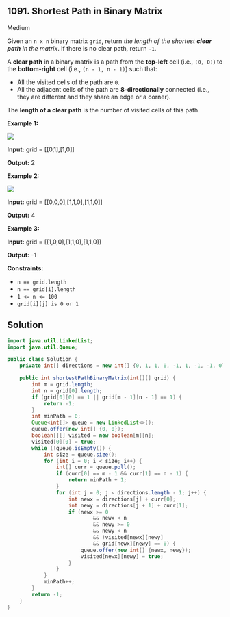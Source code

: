 ## 1091\. Shortest Path in Binary Matrix

Medium

Given an `n x n` binary matrix `grid`, return _the length of the shortest **clear path** in the matrix_. If there is no clear path, return `-1`.

A **clear path** in a binary matrix is a path from the **top-left** cell (i.e., `(0, 0)`) to the **bottom-right** cell (i.e., `(n - 1, n - 1)`) such that:

*   All the visited cells of the path are `0`.
*   All the adjacent cells of the path are **8-directionally** connected (i.e., they are different and they share an edge or a corner).

The **length of a clear path** is the number of visited cells of this path.

**Example 1:**

![](https://assets.leetcode.com/uploads/2021/02/18/example1_1.png)

**Input:** grid = [[0,1],[1,0]]

**Output:** 2

**Example 2:**

![](https://assets.leetcode.com/uploads/2021/02/18/example2_1.png)

**Input:** grid = [[0,0,0],[1,1,0],[1,1,0]]

**Output:** 4

**Example 3:**

**Input:** grid = [[1,0,0],[1,1,0],[1,1,0]]

**Output:** -1

**Constraints:**

*   `n == grid.length`
*   `n == grid[i].length`
*   `1 <= n <= 100`
*   `grid[i][j] is 0 or 1`

## Solution

```java
import java.util.LinkedList;
import java.util.Queue;

public class Solution {
    private int[] directions = new int[] {0, 1, 1, 0, -1, 1, -1, -1, 0};

    public int shortestPathBinaryMatrix(int[][] grid) {
        int m = grid.length;
        int n = grid[0].length;
        if (grid[0][0] == 1 || grid[m - 1][n - 1] == 1) {
            return -1;
        }
        int minPath = 0;
        Queue<int[]> queue = new LinkedList<>();
        queue.offer(new int[] {0, 0});
        boolean[][] visited = new boolean[m][n];
        visited[0][0] = true;
        while (!queue.isEmpty()) {
            int size = queue.size();
            for (int i = 0; i < size; i++) {
                int[] curr = queue.poll();
                if (curr[0] == m - 1 && curr[1] == n - 1) {
                    return minPath + 1;
                }
                for (int j = 0; j < directions.length - 1; j++) {
                    int newx = directions[j] + curr[0];
                    int newy = directions[j + 1] + curr[1];
                    if (newx >= 0
                            && newx < n
                            && newy >= 0
                            && newy < n
                            && !visited[newx][newy]
                            && grid[newx][newy] == 0) {
                        queue.offer(new int[] {newx, newy});
                        visited[newx][newy] = true;
                    }
                }
            }
            minPath++;
        }
        return -1;
    }
}
```